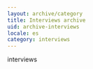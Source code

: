 ```yaml
---
layout: archive/category
title: Interviews archive
uid: archive-interviews
locale: es
category: interviews
---
```


interviews

